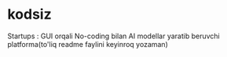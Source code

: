 # kodsiz
Startups : GUI orqali No-coding bilan AI modellar yaratib beruvchi platforma(to'liq readme faylini keyinroq yozaman)
